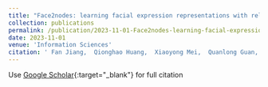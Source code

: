 ```yaml
---
title: "Face2nodes: learning facial expression representations with relation-aware dynamic graph convolution networks"
collection: publications
permalink: /publication/2023-11-01-Face2nodes-learning-facial-expression-representations-with-relation-aware-dynamic-graph-convolution-networks
date: 2023-11-01
venue: 'Information Sciences'
citation: ' Fan Jiang,  Qionghao Huang,  Xiaoyong Mei,  Quanlong Guan,  Yaxin Tu,  Weiqi Luo,  Changqin Huang, &quot;Face2nodes: learning facial expression representations with relation-aware dynamic graph convolution networks.&quot; Information Sciences, 2023.'
---
```

Use [Google Scholar](https://scholar.google.com/scholar?q=Face2nodes:+learning+facial+expression+representations+with+relation+aware+dynamic+graph+convolution+networks){:target="_blank"} for full citation